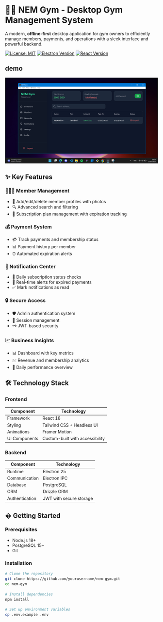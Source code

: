 # 🏋️‍♂️ NEM Gym - Desktop Gym Management System



A modern, **offline-first** desktop application for gym owners to efficiently manage members, payments, and operations with a sleek interface and powerful backend.


[![License: MIT](https://img.shields.io/badge/License-MIT-blue.svg)](https://opensource.org/licenses/MIT)
[![Electron Version](https://img.shields.io/badge/Electron-25.0.0-blue)](https://www.electronjs.org/)
[![React Version](https://img.shields.io/badge/React-18.2.0-61DAFB)](https://reactjs.org/)

## demo 

[![Watch the demo](Screenshot.png)](https://drive.google.com/file/d/1D5197DMWXwveeGfbqSLzGLTtA0Csol4V/view?usp=drive_link)

## ✨ Key Features

### 🧑‍🤝‍🧑 Member Management
- 📝 Add/edit/delete member profiles with photos
- 🔍 Advanced search and filtering
- 📅 Subscription plan management with expiration tracking

### 💰 Payment System
- 💳 Track payments and membership status
- 📊 Payment history per member
- ⏰ Automated expiration alerts

### 🔔 Notification Center
- 🔄 Daily subscription status checks
- 📩 Real-time alerts for expired payments
- ✅ Mark notifications as read

### 🔒 Secure Access
- 🛡️ Admin authentication system
- 🔐 Session management
- 🗝️ JWT-based security

### 📈 Business Insights
- 📊 Dashboard with key metrics
- 💹 Revenue and membership analytics
- 📆 Daily performance overview

## 🛠 Technology Stack

### Frontend
| Component       | Technology                          |
|-----------------|-------------------------------------|
| Framework       | React 18                            |
| Styling         | Tailwind CSS + Headless UI          |
| Animations      | Framer Motion                       |
| UI Components   | Custom-built with accessibility     |

### Backend
| Component       | Technology                          |
|-----------------|-------------------------------------|
| Runtime         | Electron 25                         |
| Communication   | Electron IPC                        |
| Database        | PostgreSQL                          |
| ORM             | Drizzle ORM                         |
| Authentication  | JWT with secure storage             |

## � Getting Started

### Prerequisites
- Node.js 18+
- PostgreSQL 15+
- Git

### Installation
```bash
# Clone the repository
git clone https://github.com/yourusername/nem-gym.git
cd nem-gym

# Install dependencies
npm install

# Set up environment variables
cp .env.example .env
